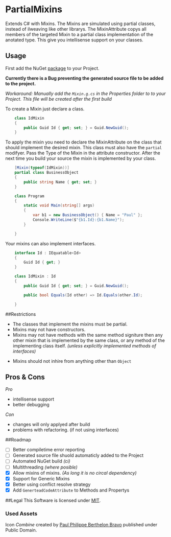 # PartialMixins
Extends C# with Mixins. The Mixins are simulated using partial classes, instead of ilweaving like other
librarys. The MixinAttribute copys all members of the targeted Mixin to a partial class implementation
of the anotated type. This give you intellisense support on your classes.

## Usage

First add the NuGet [package](https://www.nuget.org/packages/PartialMixin/) to your Project.

**Currently there is a Bug preventing the generated source file to be added to the project.**

_Workaround: Manually add the ```Mixin.g.cs``` in the Properties folder to to your Project. This file will be created after the first build_

To create a Mixin just declare a class.

```c#
    class IdMixin
    {
        public Guid Id { get; set; } = Guid.NewGuid();
    }
```

To apply the mixin you need to declare the MixinAttribute on the class that should implement the desired
mixin. This class must also have the ```partial``` modifyer. Pass the Type of the Mixin in the attribute
constructor. After the next time you build your source the mixin is implemented by your class. 

```c#
    [Mixin(typeof(IdMixin))]
    partial class BusinessObject
    {
        public string Name { get; set; }
    }

    class Program
    {
        static void Main(string[] args)
        {
            var b1 = new BusinessObject() { Name = "Paul" };
            Console.WriteLine($"{b1.Id}:{b1.Name}");
        }

    }
```

Your mixins can also implement interfaces. 

```c#
    interface Id : IEquatable<Id>
    {
        Guid Id { get; }
    }

    class IdMixin : Id
    {
        public Guid Id { get; set; } = Guid.NewGuid();

        public bool Equals(Id other) => Id.Equals(other.Id);

    }
```
##Restrictions
+ The classes that implement the mixins must be partial. 
+ Mixins may not have constructors.
+ Mixins may not have methods with the same method signiture then any other mixin that is
implemented by the same class, or any method of the implementing class itself. _(unless explicitly
implemented methods of interfaces)_  
* Mixins should not inhire from anything other than ```Object```

## Pros & Cons

_Pro_
* intellisense support
* better debugging
 
_Con_
* changes will only applyed after build
* problems with refactoring. (if not using interfaces) 

##Roadmap
- [ ] Better compiletime error reporting
- [ ] Generated source file shuold automaticly added to the Project 
- [ ] Automated NuGet build _(ci)_
- [ ] Multithreading _(where posible)_
- [x] Allow mixins of mixins. _(As long it is no circal dependency)_
- [x] Support for Generic Mixins
- [x] Better using conflict resolve strategy
- [x] Add ```GenerteadCodeAttribute``` to Methods and Propertys

##Legal 
This Software is licensed under [MIT](https://tldrlegal.com/license/mit-license#summary).

### Used Assets
Icon *Combine* created by [Paul Philippe Berthelon Bravo](https://thenounproject.com/paulberthelon) published under Public Domain.
